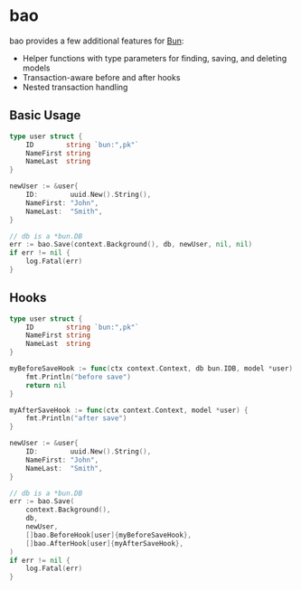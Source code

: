 # bao

bao provides a few additional features for [Bun](https://github.com/uptrace/bun):

* Helper functions with type parameters for finding, saving, and deleting models
* Transaction-aware before and after hooks
* Nested transaction handling

## Basic Usage

```go
type user struct {
    ID        string `bun:",pk"`
    NameFirst string
    NameLast  string
}

newUser := &user{
    ID:        uuid.New().String(),
    NameFirst: "John",
    NameLast:  "Smith",
}

// db is a *bun.DB
err := bao.Save(context.Background(), db, newUser, nil, nil)
if err != nil {
    log.Fatal(err)
}
```

## Hooks

```go
type user struct {
    ID        string `bun:",pk"`
    NameFirst string
    NameLast  string
}

myBeforeSaveHook := func(ctx context.Context, db bun.IDB, model *user) error {
    fmt.Println("before save")
    return nil
}

myAfterSaveHook := func(ctx context.Context, model *user) {
    fmt.Println("after save")
}

newUser := &user{
    ID:        uuid.New().String(),
    NameFirst: "John",
    NameLast:  "Smith",
}

// db is a *bun.DB
err := bao.Save(
    context.Background(),
    db,
    newUser,
    []bao.BeforeHook[user]{myBeforeSaveHook},
    []bao.AfterHook[user]{myAfterSaveHook},
)
if err != nil {
    log.Fatal(err)
}
```
